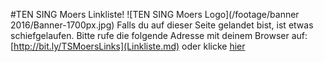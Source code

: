 #TEN SING Moers Linkliste!
![TEN SING Moers Logo](/footage/banner 2016/Banner-1700px.jpg)
Falls du auf dieser Seite gelandet bist, ist etwas schiefgelaufen. Bitte rufe die folgende Adresse mit deinem Browser auf: [http://bit.ly/TSMoersLinks](Linkliste.md) oder klicke [hier](Linkliste.md)
